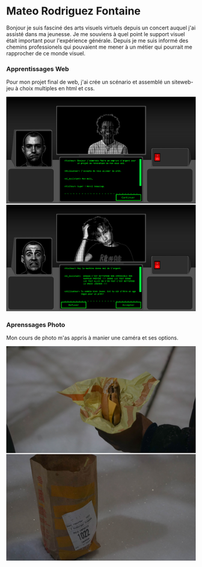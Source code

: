 # Mateo Rodriguez Fontaine
Bonjour je suis fasciné des arts visuels virtuels depuis un concert auquel j'ai assisté dans ma jeunesse. Je me souviens à quel point le support visuel était important pour l'expérience générale. Depuis je me suis informé des chemins professionels qui pouvaient me mener à un métier qui pourrait me rapprocher de ce monde visuel.

### Apprentissages Web
Pour mon projet final de web, j'ai crée un scénario et assemblé un siteweb-jeu à choix multiples en html et css.

![photo](img/web1(1).png)
![photo](img/web1(2).png)

### Aprenssages Photo

Mon cours de photo m'as appris à manier une caméra et ses options.

![photo](img/burger_rodriguez_fontaine_mateo(5of12).jpg)
![photo](img/burger_rodriguez_fontaine_mateo(6of12).jpg)
